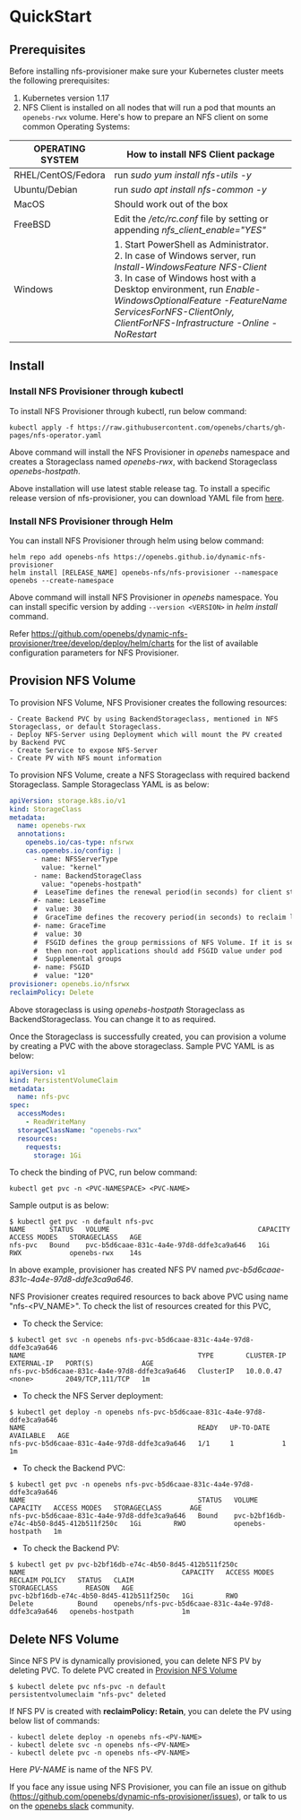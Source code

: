 # QuickStart
## Prerequisites
Before installing nfs-provisioner make sure your Kubernetes cluster meets the following prerequisites:

1. Kubernetes version 1.17
2. NFS Client is installed on all nodes that will run a pod that mounts an `openebs-rwx` volume.
   Here's how to prepare an NFS client on some common Operating Systems:

| OPERATING SYSTEM |  How to install NFS Client package                                |
| ---------------- | -------------------------------------------------------- |
| RHEL/CentOS/Fedora  |run *sudo yum install nfs-utils -y*      |
| Ubuntu/Debian   |run *sudo apt install nfs-common -y*     |
| MacOS     |Should work out of the box |
| FreeBSD  |Edit the */etc/rc.conf* file by setting or appending *nfs_client_enable="YES"* |
| Windows   |1. Start PowerShell as Administrator.<br/>2. In case of Windows server, run *Install-WindowsFeature NFS-Client*<br/>3. In case of Windows host with a Desktop environment, run *Enable-WindowsOptionalFeature -FeatureName ServicesForNFS-ClientOnly, ClientForNFS-Infrastructure -Online -NoRestart* |

## Install
### Install NFS Provisioner through kubectl
To install NFS Provisioner through kubectl, run below command:
```
kubectl apply -f https://raw.githubusercontent.com/openebs/charts/gh-pages/nfs-operator.yaml
```

Above command will install the NFS Provisioner in *openebs* namespace and creates a Storageclass named *openebs-rwx*, with backend Storageclass *openebs-hostpath*.

Above installation will use latest stable release tag. To install a specific release version of nfs-provisioner, you can download YAML file from [here](https://github.com/openebs/charts/tree/gh-pages).


### Install NFS Provisioner through Helm
You can install NFS Provisioner through helm using below command:

```
helm repo add openebs-nfs https://openebs.github.io/dynamic-nfs-provisioner
helm install [RELEASE_NAME] openebs-nfs/nfs-provisioner --namespace openebs --create-namespace
```

Above command will install NFS Provisioner in *openebs* namespace. You can install specific version by adding `--version <VERSION>` in *helm install* command.

Refer https://github.com/openebs/dynamic-nfs-provisioner/tree/develop/deploy/helm/charts for the list of available configuration parameters for NFS Provisioner.

## Provision NFS Volume
To provision NFS Volume, NFS Provisioner creates the following resources:

    - Create Backend PVC by using BackendStorageclass, mentioned in NFS Storageclass, or default Storageclass.
    - Deploy NFS-Server using Deployment which will mount the PV created by Backend PVC
    - Create Service to expose NFS-Server
    - Create PV with NFS mount information

To provision NFS Volume, create a NFS Storageclass with required backend Storageclass. Sample Storageclass YAML is as below:

```yaml
apiVersion: storage.k8s.io/v1
kind: StorageClass
metadata:
  name: openebs-rwx
  annotations:
    openebs.io/cas-type: nfsrwx
    cas.openebs.io/config: |
      - name: NFSServerType
        value: "kernel"
      - name: BackendStorageClass
        value: "openebs-hostpath"
      #  LeaseTime defines the renewal period(in seconds) for client state
      #- name: LeaseTime
      #  value: 30
      #  GraceTime defines the recovery period(in seconds) to reclaim locks
      #- name: GraceTime
      #  value: 30
      #  FSGID defines the group permissions of NFS Volume. If it is set
      #  then non-root applications should add FSGID value under pod
      #  Supplemental groups
      #- name: FSGID
      #  value: "120"
provisioner: openebs.io/nfsrwx
reclaimPolicy: Delete
```

Above storageclass is using *openebs-hostpath* Storageclass as BackendStorageclass. You can change it to as required.

Once the Storageclass is successfully created, you can provision a volume by creating a PVC with the above storageclass. Sample PVC YAML is as below:

```yaml
apiVersion: v1
kind: PersistentVolumeClaim
metadata:
  name: nfs-pvc
spec:
  accessModes:
    - ReadWriteMany
  storageClassName: "openebs-rwx"
  resources:
    requests:
      storage: 1Gi
```

To check the binding of PVC, run below command:
```
kubectl get pvc -n <PVC-NAMESPACE> <PVC-NAME>
```

Sample output is as below:
```
$ kubectl get pvc -n default nfs-pvc
NAME      STATUS   VOLUME                                     CAPACITY   ACCESS MODES   STORAGECLASS   AGE
nfs-pvc   Bound    pvc-b5d6caae-831c-4a4e-97d8-ddfe3ca9a646   1Gi        RWX            openebs-rwx    14s
```
In above example, provisioner has created NFS PV named *pvc-b5d6caae-831c-4a4e-97d8-ddfe3ca9a646*.


NFS Provisioner creates required resources to back above PVC using name "nfs-<PV_NAME>". To check the list of resources created for this PVC,

- To check the Service:
```
$ kubectl get svc -n openebs nfs-pvc-b5d6caae-831c-4a4e-97d8-ddfe3ca9a646
NAME                                           TYPE        CLUSTER-IP   EXTERNAL-IP   PORT(S)            AGE
nfs-pvc-b5d6caae-831c-4a4e-97d8-ddfe3ca9a646   ClusterIP   10.0.0.47    <none>        2049/TCP,111/TCP   1m
```

- To check the NFS Server deployment:
```
$ kubectl get deploy -n openebs nfs-pvc-b5d6caae-831c-4a4e-97d8-ddfe3ca9a646
NAME                                           READY   UP-TO-DATE   AVAILABLE   AGE
nfs-pvc-b5d6caae-831c-4a4e-97d8-ddfe3ca9a646   1/1     1            1           1m
```

- To check the Backend PVC:
```
$ kubectl get pvc -n openebs nfs-pvc-b5d6caae-831c-4a4e-97d8-ddfe3ca9a646
NAME                                           STATUS   VOLUME                                     CAPACITY   ACCESS MODES   STORAGECLASS       AGE
nfs-pvc-b5d6caae-831c-4a4e-97d8-ddfe3ca9a646   Bound    pvc-b2bf16db-e74c-4b50-8d45-412b511f250c   1Gi        RWO            openebs-hostpath   1m
```

- To check the Backend PV:
```
$ kubectl get pv pvc-b2bf16db-e74c-4b50-8d45-412b511f250c
NAME                                       CAPACITY   ACCESS MODES   RECLAIM POLICY   STATUS   CLAIM                                                  STORAGECLASS       REASON   AGE
pvc-b2bf16db-e74c-4b50-8d45-412b511f250c   1Gi        RWO            Delete           Bound    openebs/nfs-pvc-b5d6caae-831c-4a4e-97d8-ddfe3ca9a646   openebs-hostpath            1m
```

## Delete NFS Volume
Since NFS PV is dynamically provisioned, you can delete NFS PV by deleting PVC.
To delete PVC created in [Provision NFS Volume](#provision-nfs-volume)

```
$ kubectl delete pvc nfs-pvc -n default
persistentvolumeclaim "nfs-pvc" deleted
```

If NFS PV is created with **reclaimPolicy: Retain**, you can delete the PV using below list of commands:
```
- kubectl delete deploy -n openebs nfs-<PV-NAME>
- kubectl delete svc -n openebs nfs-<PV-NAME>
- kubectl delete pvc -n openebs nfs-<PV-NAME>
```
Here *PV-NAME* is name of the NFS PV.


If you face any issue using NFS Provisioner, you can file an issue on github (https://github.com/openebs/dynamic-nfs-provisioner/issues), or talk to us on the [openebs slack](https://kubernetes.slack.com/messages/openebs/) community.
